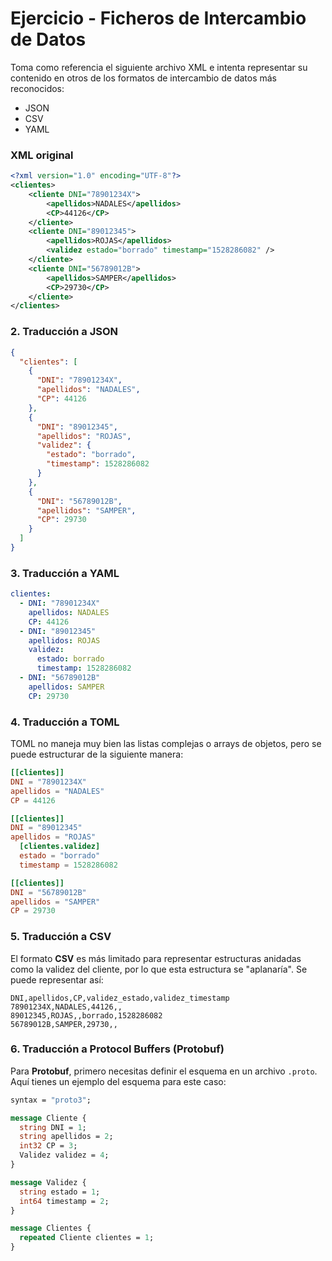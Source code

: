# Ejercicio - Ficheros de Intercambio de Datos
Toma como referencia el siguiente archivo XML e intenta representar su contenido en otros de los formatos de intercambio de datos más reconocidos:
- JSON
- CSV
- YAML

### XML original

```xml
<?xml version="1.0" encoding="UTF-8"?>
<clientes>
	<cliente DNI="78901234X">
		<apellidos>NADALES</apellidos>
		<CP>44126</CP>
	</cliente>
	<cliente DNI="89012345">
		<apellidos>ROJAS</apellidos>
		<validez estado="borrado" timestamp="1528286082" />
	</cliente>
	<cliente DNI="56789012B">
		<apellidos>SAMPER</apellidos>
		<CP>29730</CP>
	</cliente>
</clientes>
```

### 2. **Traducción a JSON**

```json
{
  "clientes": [
    {
      "DNI": "78901234X",
      "apellidos": "NADALES",
      "CP": 44126
    },
    {
      "DNI": "89012345",
      "apellidos": "ROJAS",
      "validez": {
        "estado": "borrado",
        "timestamp": 1528286082
      }
    },
    {
      "DNI": "56789012B",
      "apellidos": "SAMPER",
      "CP": 29730
    }
  ]
}
```

### 3. **Traducción a YAML**

```yaml
clientes:
  - DNI: "78901234X"
    apellidos: NADALES
    CP: 44126
  - DNI: "89012345"
    apellidos: ROJAS
    validez:
      estado: borrado
      timestamp: 1528286082
  - DNI: "56789012B"
    apellidos: SAMPER
    CP: 29730
```

### 4. **Traducción a TOML**

TOML no maneja muy bien las listas complejas o arrays de objetos, pero se puede estructurar de la siguiente manera:

```toml
[[clientes]]
DNI = "78901234X"
apellidos = "NADALES"
CP = 44126

[[clientes]]
DNI = "89012345"
apellidos = "ROJAS"
  [clientes.validez]
  estado = "borrado"
  timestamp = 1528286082

[[clientes]]
DNI = "56789012B"
apellidos = "SAMPER"
CP = 29730
```

### 5. **Traducción a CSV**

El formato **CSV** es más limitado para representar estructuras anidadas como la validez del cliente, por lo que esta estructura se "aplanaría". Se puede representar así:

```csv
DNI,apellidos,CP,validez_estado,validez_timestamp
78901234X,NADALES,44126,,
89012345,ROJAS,,borrado,1528286082
56789012B,SAMPER,29730,,
```

### 6. **Traducción a Protocol Buffers (Protobuf)**

Para **Protobuf**, primero necesitas definir el esquema en un archivo `.proto`. Aquí tienes un ejemplo del esquema para este caso:

```proto
syntax = "proto3";

message Cliente {
  string DNI = 1;
  string apellidos = 2;
  int32 CP = 3;
  Validez validez = 4;
}

message Validez {
  string estado = 1;
  int64 timestamp = 2;
}

message Clientes {
  repeated Cliente clientes = 1;
}
```


